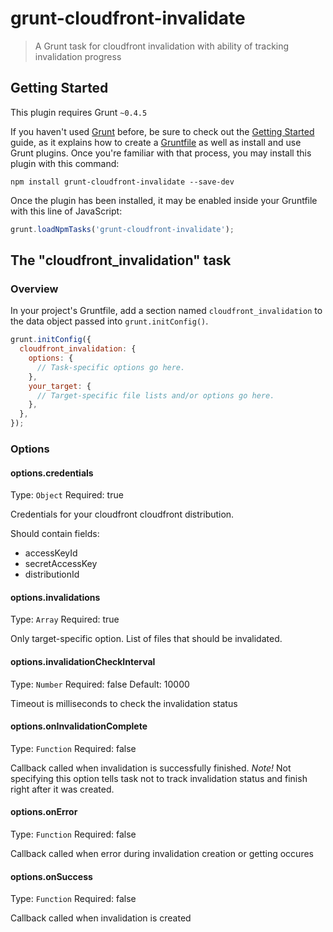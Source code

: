# grunt-cloudfront-invalidate

> A Grunt task for cloudfront invalidation with ability of tracking invalidation progress

## Getting Started
This plugin requires Grunt `~0.4.5`

If you haven't used [Grunt](http://gruntjs.com/) before, be sure to check out the [Getting Started](http://gruntjs.com/getting-started) guide, as it explains how to create a [Gruntfile](http://gruntjs.com/sample-gruntfile) as well as install and use Grunt plugins. Once you're familiar with that process, you may install this plugin with this command:

```shell
npm install grunt-cloudfront-invalidate --save-dev
```

Once the plugin has been installed, it may be enabled inside your Gruntfile with this line of JavaScript:

```js
grunt.loadNpmTasks('grunt-cloudfront-invalidate');
```

## The "cloudfront_invalidation" task

### Overview
In your project's Gruntfile, add a section named `cloudfront_invalidation` to the data object passed into `grunt.initConfig()`.

```js
grunt.initConfig({
  cloudfront_invalidation: {
    options: {
      // Task-specific options go here.
    },
    your_target: {
      // Target-specific file lists and/or options go here.
    },
  },
});
```

### Options

#### options.credentials
Type: `Object`
Required: true

Credentials for your cloudfront cloudfront distribution.

Should contain fields:

- accessKeyId
- secretAccessKey
- distributionId

#### options.invalidations
Type: `Array`
Required: true

Only target-specific option. List of files that should be invalidated.

#### options.invalidationCheckInterval
Type: `Number`
Required: false
Default: 10000

Timeout is milliseconds to check the invalidation status

#### options.onInvalidationComplete
Type: `Function`
Required: false

Callback called when invalidation is successfully finished.
*Note!* Not specifying this option tells task not to track invalidation status and finish right after it was created.

#### options.onError
Type: `Function`
Required: false

Callback called when error during invalidation creation or getting occures

#### options.onSuccess
Type: `Function`
Required: false

Callback called when invalidation is created